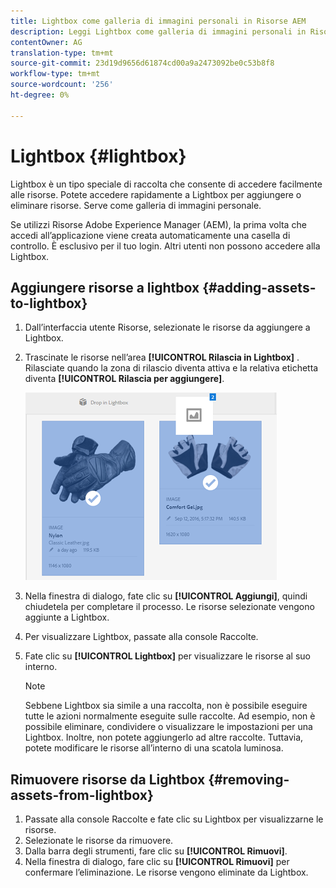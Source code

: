 ```yaml
---
title: Lightbox come galleria di immagini personali in Risorse AEM
description: Leggi Lightbox come galleria di immagini personali in Risorse AEM.
contentOwner: AG
translation-type: tm+mt
source-git-commit: 23d19d9656d61874cd00a9a2473092be0c53b8f8
workflow-type: tm+mt
source-wordcount: '256'
ht-degree: 0%

---
```



# Lightbox {#lightbox}

Lightbox è un tipo speciale di raccolta che consente di accedere facilmente alle risorse. Potete accedere rapidamente a Lightbox per aggiungere o eliminare risorse. Serve come galleria di immagini personale.

Se utilizzi Risorse Adobe Experience Manager (AEM), la prima volta che accedi all’applicazione viene creata automaticamente una casella di controllo. È esclusivo per il tuo login. Altri utenti non possono accedere alla Lightbox.

## Aggiungere risorse a lightbox {#adding-assets-to-lightbox}

1. Dall’interfaccia utente Risorse, selezionate le risorse da aggiungere a Lightbox.
1. Trascinate le risorse nell’area **[!UICONTROL Rilascia in Lightbox]** . Rilasciate quando la zona di rilascio diventa attiva e la relativa etichetta diventa **[!UICONTROL Rilascia per aggiungere]**.

   ![add_to_lightbox](assets/add_to_lightbox.png)

1. Nella finestra di dialogo, fate clic su **[!UICONTROL Aggiungi]**, quindi chiudetela per completare il processo. Le risorse selezionate vengono aggiunte a Lightbox.
1. Per visualizzare Lightbox, passate alla console Raccolte.
1. Fate clic su **[!UICONTROL Lightbox]** per visualizzare le risorse al suo interno.

   >[!NOTE]
   >
   >Sebbene Lightbox sia simile a una raccolta, non è possibile eseguire tutte le azioni normalmente eseguite sulle raccolte. Ad esempio, non è possibile eliminare, condividere o visualizzare le impostazioni per una Lightbox. Inoltre, non potete aggiungerlo ad altre raccolte. Tuttavia, potete modificare le risorse all’interno di una scatola luminosa.

## Rimuovere risorse da Lightbox {#removing-assets-from-lightbox}

1. Passate alla console Raccolte e fate clic su Lightbox per visualizzarne le risorse.
1. Selezionate le risorse da rimuovere.
1. Dalla barra degli strumenti, fare clic su **[!UICONTROL Rimuovi]**.
1. Nella finestra di dialogo, fare clic su **[!UICONTROL Rimuovi]** per confermare l’eliminazione. Le risorse vengono eliminate da Lightbox.
